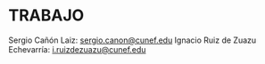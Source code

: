# TRABAJO

Sergio Cañón Laiz: sergio.canon@cunef.edu
Ignacio Ruiz de Zuazu Echevarría: i.ruizdezuazu@cunef.edu